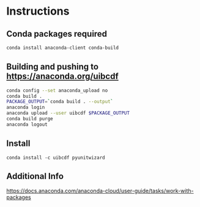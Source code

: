 # Instructions

## Conda packages required

```bash
conda install anaconda-client conda-build
```

## Building and pushing to https://anaconda.org/uibcdf

```bash
conda config --set anaconda_upload no
conda build .
PACKAGE_OUTPUT=`conda build . --output`
anaconda login
anaconda upload --user uibcdf $PACKAGE_OUTPUT
conda build purge
anaconda logout
```
## Install

```
conda install -c uibcdf pyunitwizard
```

## Additional Info
https://docs.anaconda.com/anaconda-cloud/user-guide/tasks/work-with-packages
